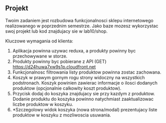 ## Projekt

Twoim zadaniem jest rozbudowa funkcjonalnosci sklepu internetowego realizowanego w poprzednim semestrze. Jako baze mozesz wykorzystac swoj projekt lub kod znajdujacy sie w lab10/shop.

Kluczowe wymagania od klienta:

1. Aplikacja powinna uzywac reduxa, a produkty powinny byc przechowywane w storze.
2. Produkty powinny byc pobierane z API (GET) https://d24huwa7xw9s1p.cloudfront.net
3. Funkcjonalnosc filtrowania listy produktow powinna zostac zachowana.
4. Koszyk w prawym gornym rogu strony widoczny na wszystkich podstronach. Koszyk powinien zawierac informacje o ilosci dodanych produktow (opcjonalnie calkowity koszt produktow).
5. Przycisk dodaj do koszyka znajdujacy sie przy kazdym z produktow. Dodanie produktu do koszyka powinno natychmiast zaaktualizowac liczbe produktow w koszyku.
6. \*Szczegolowy widok koszyka (nowa strona/modal) prezentujacy liste produktow w koszyku z mozliwoscia usuwania.
